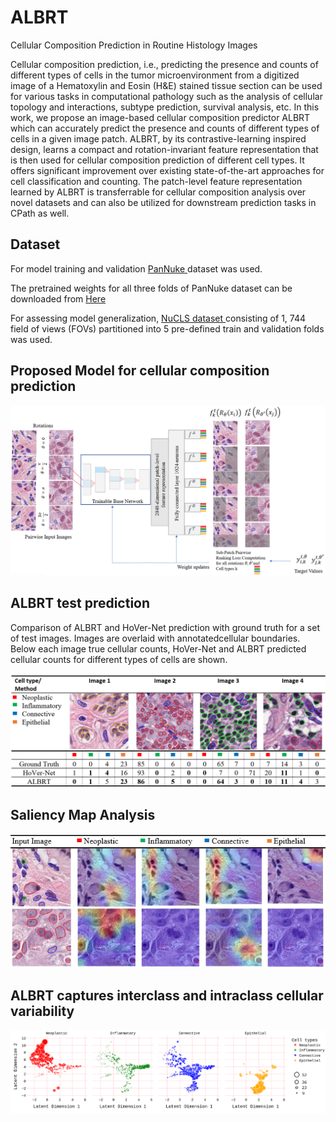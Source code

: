 # ALBRT
Cellular Composition Prediction in Routine Histology Images

Cellular composition prediction, i.e., predicting the presence and counts of different types of cells in the tumor microenvironment from a digitized image of a Hematoxylin and Eosin (H&E) stained tissue section can be used for various tasks in computational pathology such as the analysis of cellular topology and interactions, subtype prediction, survival analysis, etc. In this work, we propose an image-based cellular composition predictor ALBRT which can accurately predict the presence and counts of different types of cells in a given image patch. ALBRT, by its contrastive-learning inspired design, learns a compact and rotation-invariant feature representation that is then used for cellular composition prediction of different cell types. It offers significant improvement over existing state-of-the-art approaches for cell classification and counting. The patch-level feature representation learned by ALBRT is transferrable for cellular composition analysis over novel datasets and can also be utilized for downstream prediction tasks in CPath as well.

## Dataset
For model training and validation <a href = "https://jgamper.github.io/PanNukeDataset/"> PanNuke </a> dataset was used.

The pretrained weights for all three folds of PanNuke dataset can be downloaded from <a href="https://drive.google.com/drive/folders/1xivmqemiUTvbCS8NlItk7o_yGvIrl01B">Here</a>

For assessing model generalization, <a href = "https://drive.google.com/drive/folders/1eGlF9Dgu3WMEik4fqj0wJ13LKVufsfZ0?usp=sharing" >NuCLS dataset </a> consisting of 1, 744 field of views (FOVs) partitioned into 5 pre-defined train and validation folds was used.

## Proposed Model for cellular composition prediction

<img src="Block Diagram.png" alt="Block Diagram"/>

## ALBRT test prediction
Comparison of ALBRT and HoVer-Net prediction with ground truth for a set of test images. Images are overlaid with annotatedcellular boundaries. Below each image true cellular counts, HoVer-Net and ALBRT predicted cellular counts for different types of cells are shown.

<img src="pred.png" alt = "Test Prediction"/>


## Saliency Map Analysis
<img src="Saliency_maps.png" alt = "Test Prediction"/>

## ALBRT captures interclass and intraclass cellular variability
<img src="umap_up.png" alt = "UMAP"/>
